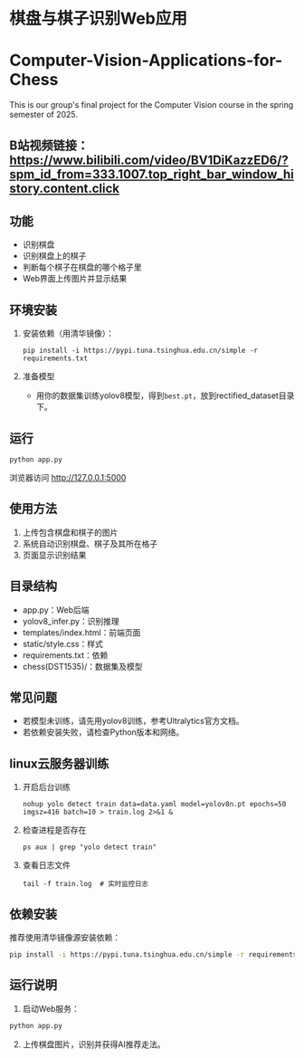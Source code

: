 # 棋盘与棋子识别Web应用
# Computer-Vision-Applications-for-Chess
This is our group's final project for the Computer Vision course in the spring semester of 2025.
## B站视频链接：https://www.bilibili.com/video/BV1DiKazzED6/?spm_id_from=333.1007.top_right_bar_window_history.content.click
## 功能
- 识别棋盘
- 识别棋盘上的棋子
- 判断每个棋子在棋盘的哪个格子里
- Web界面上传图片并显示结果

## 环境安装

1. 安装依赖（用清华镜像）：
   ```
   pip install -i https://pypi.tuna.tsinghua.edu.cn/simple -r requirements.txt
   ```

2. 准备模型
   - 用你的数据集训练yolov8模型，得到`best.pt`，放到rectified_dataset目录下。

## 运行

```
python app.py
```

浏览器访问 http://127.0.0.1:5000

## 使用方法

1. 上传包含棋盘和棋子的图片
2. 系统自动识别棋盘、棋子及其所在格子
3. 页面显示识别结果

## 目录结构

- app.py：Web后端
- yolov8_infer.py：识别推理
- templates/index.html：前端页面
- static/style.css：样式
- requirements.txt：依赖
- chess(DST1535)/：数据集及模型

## 常见问题

- 若模型未训练，请先用yolov8训练，参考Ultralytics官方文档。
- 若依赖安装失败，请检查Python版本和网络。 

## linux云服务器训练
1. 开启后台训练
   ```
   nohup yolo detect train data=data.yaml model=yolov8n.pt epochs=50 imgsz=416 batch=10 > train.log 2>&1 &
   ```
2. 检查进程是否存在
   ```
   ps aux | grep "yolo detect train"
   ```
3. 查看日志文件
   ```
   tail -f train.log  # 实时监控日志
   ```

## 依赖安装

推荐使用清华镜像源安装依赖：

```bash
pip install -i https://pypi.tuna.tsinghua.edu.cn/simple -r requirements.txt
```

## 运行说明

1. 启动Web服务：
```bash
python app.py
```
2. 上传棋盘图片，识别并获得AI推荐走法。



